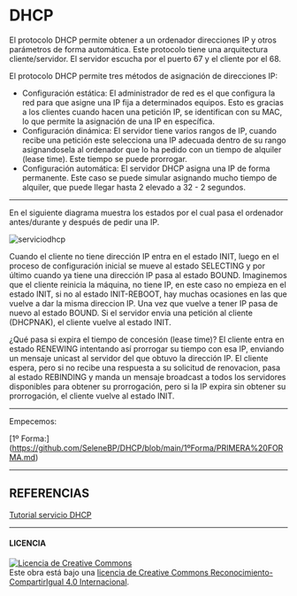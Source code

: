 # DHCP

El protocolo DHCP permite obtener a un ordenador direcciones IP y otros parámetros de forma automática.
Este protocolo tiene una arquitectura cliente/servidor. El servidor escucha por el puerto 67 y el cliente por el 68.

El protocolo DHCP permite tres métodos de asignación de direcciones IP:

  - Configuración estática: El administrador de red es el que configura la red para que asigne una IP fija a determinados equipos. Esto es gracias a los clientes cuando hacen una petición IP, se identifican con su MAC, lo que permite la asignación de una IP en específica.
- Configuración dinámica: El servidor tiene varios rangos de IP, cuando recibe una petición este selecciona una IP adecuada dentro de su rango asignandosela al ordenador que lo ha pedido con un tiempo de alquiler (lease time). Este tiempo se puede prorrogar.
- Configuración automática: El servidor DHCP asigna una IP de forma permanente. Este caso se puede simular asignando mucho tiempo de alquiler, que puede llegar hasta 2 elevado a 32 - 2 segundos.

--------------------------------------------------------------------------------------------
En el siguiente diagrama muestra los estados por el cual pasa el ordenador antes/durante y después de pedir una IP.

![serviciodhcp](https://user-images.githubusercontent.com/91204696/194101293-0ed1fbb2-856c-4830-9738-3d5fe21d01a1.PNG)

Cuando el cliente no tiene dirección IP entra en el estado INIT, luego en el proceso de configuración inicial 
se mueve al estado SELECTING y por último cuando ya tiene una dirección IP pasa al estado BOUND.
Imaginemos que el cliente reinicia la máquina, no tiene IP, en este caso no empieza en el estado INIT, si no al estado 
INIT-REBOOT, hay muchas ocasiones en las que vuelve a dar la misma direccion IP. Una vez que vuelve a tener IP pasa de 
nuevo al estado BOUND.
Si el servidor envia una petición al cliente (DHCPNAK), el cliente vuelve al estado INIT.

¿Qué pasa si expira el tiempo de concesión (lease time)? El cliente entra en estado RENEWING intentando así prorrogar su 
tiempo con esa IP, enviando un mensaje unicast al servidor del que obtuvo la dirección IP. El cliente espera, pero si no 
recibe una respuesta a su solicitud de renovacion, pasa al estado REBINDING y manda un mensaje broadcast a todos los 
servidores disponibles para obtener su prorrogación, pero si la IP expira sin obtener su prorrogación, el cliente vuelve
al estado INIT.

-----------------------------------------------------------------------------------------

Empecemos: 

[1º Forma:] (https://github.com/SeleneBP/DHCP/blob/main/1ºForma/PRIMERA%20FORMA.md)

-----------------------------------------------------------------------------------------
## REFERENCIAS 

[Tutorial servicio DHCP](https://www.fpgenred.es/DHCP/)


-----------------------------------------------------------------------------------------
#### LICENCIA

<a rel="license" href="http://creativecommons.org/licenses/by-sa/4.0/"><img alt="Licencia de Creative Commons" style="border-width:0" src="https://i.creativecommons.org/l/by-sa/4.0/88x31.png" /></a><br />Este obra está bajo una <a rel="license" href="http://creativecommons.org/licenses/by-sa/4.0/">licencia de Creative Commons Reconocimiento-CompartirIgual 4.0 Internacional</a>.

